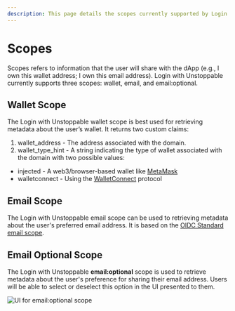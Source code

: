 ```yaml
---
description: This page details the scopes currently supported by Login with Unstoppable.
---
```


# Scopes

Scopes refers to information that the user will share with the dApp (e.g., I own this wallet address; I own this email address). Login with Unstoppable currently supports three scopes: wallet, email, and email:optional.

## Wallet Scope

The Login with Unstoppable wallet scope is best used for retrieving metadata about the user’s wallet. It returns two custom claims:

1. wallet\_address - The address associated with the domain.
2. wallet\_type\_hint - A string indicating the type of wallet associated with the domain with two possible values:

* injected - A web3/browser-based wallet like [MetaMask](https://docs.metamask.io/guide/)
* walletconnect - Using the [WalletConnect](https://walletconnect.org) protocol

## Email Scope

The Login with Unstoppable email scope can be used to retrieving metadata about the user's preferred email address. It is based on the [OIDC Standard email scope](https://openid.net/specs/openid-connect-basic-1\_0.html#Scopes).

## Email Optional Scope

The Login with Unstoppable **email:optional** scope is used to retrieve metadata about the user's preference for sharing their email address. Users will be able to select or deselect this option in the UI presented to them.

![UI for email:optional scope](../.gitbook/assets/email\_optional\_scope-small.jpg)
